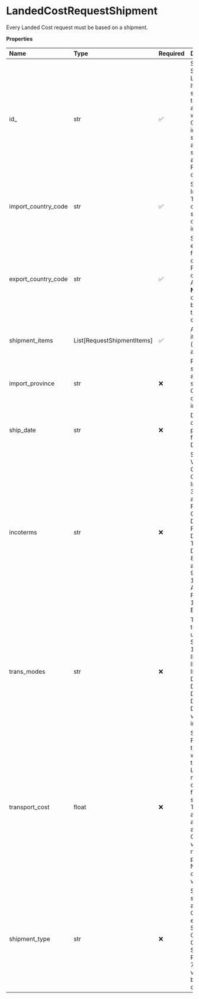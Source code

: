 # LandedCostRequestShipment

Every Landed Cost request must be based on a shipment.

**Properties**

| Name                | Type                       | Required | Description                                                                                                                                                                                                                                                                                                                                                                                   |
| :------------------ | :------------------------- | :------- | :-------------------------------------------------------------------------------------------------------------------------------------------------------------------------------------------------------------------------------------------------------------------------------------------------------------------------------------------------------------------------------------------- |
| id\_                | str                        | ✅       | Specifies the Shipment ID in the Landed Cost quote. It is an arbitrary string provided by the user of the API and will be returned with the Landed Cost Quote to indicate which shipment the tariffs apply to. There are similar IDs associated with the Product and Order objects.                                                                                                           |
| import_country_code | str                        | ✅       | Specifies the Import/Ship-To/Destination/Final country of the shipment. Please check country list in the Appendix.                                                                                                                                                                                                                                                                            |
| export_country_code | str                        | ✅       | Specifies the export/ship-from/origin country of the shipment. Please check country List in the Appendix section. **Note:** Export country code must be different from the import country code.                                                                                                                                                                                               |
| shipment_items      | List[RequestShipmentItems] | ✅       | Array of shipment item objects (commodities), that are in a shipment.                                                                                                                                                                                                                                                                                                                         |
| import_province     | str                        | ❌       | Province/State is supported only for a few countries such as Mexico, Canada, etc. Please check Province list in the Appendix                                                                                                                                                                                                                                                                  |
| ship_date           | str                        | ❌       | Defaults to current date if not provided. Date format: YYYY-MM-DD.                                                                                                                                                                                                                                                                                                                            |
| incoterms           | str                        | ❌       | Supported Incoterm Values: 1. CFR - Cost & Freight 2. CIF - Cost, Insurance & Freight 3. CIP - Carriage and Insurance Paid-To 4. CPT - Carriage Paid-To 5. DAP - Delivered At Place 6. DAT - Delivered At Terminal 7. DDP - Delivered Duty Paid 8. DPU - Delivered at Place Unloaded 9. EXW - Ex Works 10. FAS - Free Alongside Ship 11. FCA - Free Carrier 12. FOB - Free On Board (Default) |
| trans_modes         | str                        | ❌       | The modes of transportation (in upper case). Supported Values: 1. INT_AIR 2. INT_OCEAN 3. INT_RAIL 4. INT_TRUCK 5. DOM_AIR 6. DOM_OCEAN 7. DOM_RAIL 8. DOM_TRUCK Default value will vary based on the import country.                                                                                                                                                                         |
| transport_cost      | float                      | ❌       | Specifies the Freight charge or transport costs, which are used for tariff calculations. Landed cost result might have some dependency on the freight charges in some countries. Therefore, freight amount should be always provided for accurate Landed Cost result. Allowed values: 1. Any non-negative floating-point number. 2. Numeric value with optional decimal value.                |
| shipment_type       | str                        | ❌       | Specifies the shipment type such as Gift, Document, Commercial (Sale), etc. Supported Shipment Types: 1. GIFT 2. COMMERCIAL 3. SALE 4. SAMPLE 5. REPAIR 6. RETURN 7. OTHER Default value will vary and based on import country.                                                                                                                                                               |

<!-- This file was generated by liblab | https://liblab.com/ -->
